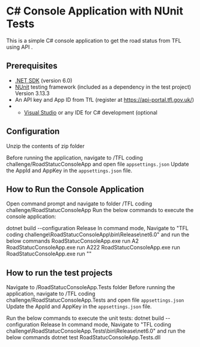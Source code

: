 # C# Console Application with NUnit Tests

This is a simple C# console application to get the road status from TFL using API .

## Prerequisites

- [.NET SDK](https://dotnet.microsoft.com/download) (version 6.0)
- [NUnit](https://nunit.org/) testing framework (included as a dependency in the test project) Version 3.13.3
- An API key and App ID from TfL (register at https://api-portal.tfl.gov.uk/)
- - [Visual Studio](https://visualstudio.microsoft.com/) or any IDE for C# development (optional
## Configuration
Unzip the contents of zip folder

Before running the application, navigate to /TFL coding challenge/RoadStatucConsoleApp and open file `appsettings.json`
Update the AppId and AppKey in the `appsettings.json` file.

## How to Run the Console Application
Open command prompt and navigate to folder /TFL coding challenge/RoadStatucConsoleApp
Run the below commands to execute the console application:

dotnet build --configuration Release
In command mode, Navigate to "TFL coding challenge\RoadStatucConsoleApp\bin\Release\net6.0" and run the below commands
RoadStatucConsoleApp.exe run A2
RoadStatucConsoleApp.exe run A222
RoadStatucConsoleApp.exe run
RoadStatucConsoleApp.exe run ""

## How to run the test projects
Navigate to /RoadStatucConsoleApp.Tests folder
Before running the application, navigate to /TFL coding challenge/RoadStatucConsoleApp.Tests and open file `appsettings.json`
Update the AppId and AppKey in the `appsettings.json` file.

Run the below commands to execute the unit tests:
dotnet build --configuration Release
In command mode, Navigate to "TFL coding challenge\RoadStatucConsoleApp.Tests\bin\Release\net6.0" and run the below commands
dotnet test RoadStatucConsoleApp.Tests.dll
